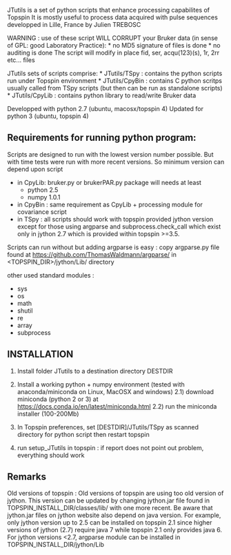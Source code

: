 JTutils is a set of python scripts that enhance processing capabilites of 
Topspin
It is mostly useful to process data acquired with pulse sequences developped
in Lille, France by Julien TREBOSC

WARNING : use of these script WILL CORRUPT your Bruker data (in sense of GPL:
 good Laboratory Practice):
    * no MD5 signature of files is done
    * no auditing is done
The script will modify in place fid, ser, acqu(123)(s), 1r, 2rr etc... files


JTutils sets of scripts comprise:
    * JTutils/TSpy : contains the python scripts run under Topspin environment
    * JTutils/CpyBin : contains C python scritps usually called from TSpy
                    scripts (but then can be run as standalone scripts)
    * JTutils/CpyLib : contains python library to read/write Bruker data

Developped with python 2.7 (ubuntu, macosx/topspin 4)
Updated for python 3 (ubuntu, topspin 4)

## Requirements for running python program: 
Scripts are designed to run with the lowest version number possible. 
But with time tests were run with more recent versions. So minimum version 
can depend upon script
 - in CpyLib: bruker.py or brukerPAR.py package will needs at least
    * python 2.5
    * numpy 1.0.1 
 - in CpyBin : same requirement as CpyLib + processing module for covariance
  script
 - in TSpy : all scripts should work with topspin provided jython version except
    for those using argparse and subprocess.check_call which exist only in 
    jython 2.7 which is provided within topspin >=3.5.

Scripts can run without but adding argparse is easy :
copy argparse.py file found at https://github.com/ThomasWaldmann/argparse/ in 
<TOPSPIN_DIR>/jython/Lib/ directory

other used standard modules :
* sys
* os
* math
* shutil
* re
* array
* subprocess

## INSTALLATION
1) Install folder JTutils to a destination directory DESTDIR

2) Install a working python + numpy environment (tested with 
   anaconda/miniconda on Linux, MacOSX and windows)
    2.1) download miniconda (python 2 or 3) at https://docs.conda.io/en/latest/miniconda.html
    2.2) run the miniconda installer (100-200Mb)

3) In Topspin preferences, set [DESTDIR]/JTutils/TSpy as scanned directory
   for python script then restart topspin

4) run setup\_JTutils in topspin : if report does not point out problem, 
everything should work

## Remarks
Old versions of topspin :
Old versions of topspin are using too old version of jython. This version can 
be updated by changing jython.jar file found in TOPSPIN\_INSTALL\_DIR/classes/lib/
with one more recent. Be aware that jython.jar files on jython website also 
depend on java version. For example, only jython version up to 2.5 can be 
installed on topspin 2.1 since higher versions of jython (2.7) require java 7 
while topspin 2.1 only provides java 6.
For jython versions <2.7, argparse module can be installed in 
TOPSPIN_INSTALL_DIR/jython/Lib
